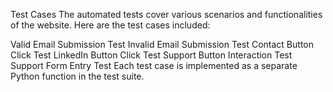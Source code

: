 Test Cases
The automated tests cover various scenarios and functionalities of the website. Here are the test cases included:

Valid Email Submission Test
Invalid Email Submission Test
Contact Button Click Test
LinkedIn Button Click Test
Support Button Interaction Test
Support Form Entry Test
Each test case is implemented as a separate Python function in the test suite.

